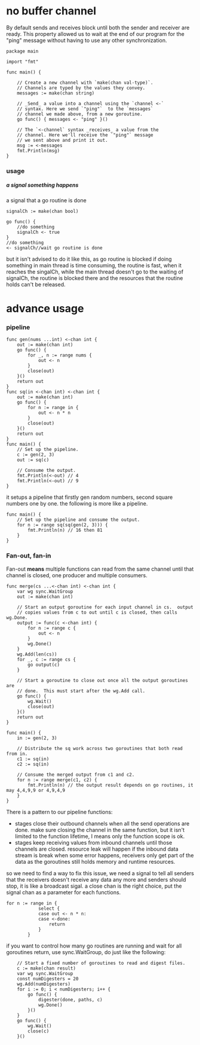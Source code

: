 # no buffer channel
By default sends and receives block until both the sender and receiver are ready.
This property allowed us to wait at the end of our program for the "ping" message without having to use any other synchronization.
```golang
package main

import "fmt"

func main() {

    // Create a new channel with `make(chan val-type)`.
    // Channels are typed by the values they convey.
    messages := make(chan string)

    // _Send_ a value into a channel using the `channel <-`
    // syntax. Here we send `"ping"`  to the `messages`
    // channel we made above, from a new goroutine.
    go func() { messages <- "ping" }()

    // The `<-channel` syntax _receives_ a value from the
    // channel. Here we'll receive the `"ping"` message
    // we sent above and print it out.
    msg := <-messages
    fmt.Println(msg)
}
```
### usage
##### a signal something happens
a signal that a go routine is done
```
signalCh := make(chan bool)

go func() {
    //do something
    signalCh <- true
}
//do something
<- signalCh//wait go routine is done

```
but it isn't advised to do it like this, as go routine is blocked if doing something in main thread is time consuming, the routine is fast, when it reaches the singalCh, while the main
thread doesn't go to the waiting of signalCh, the routine is blocked there and the resources that the routine holds can't be released.
# advance usage
### pipeline
```
func gen(nums ...int) <-chan int {
    out := make(chan int)
    go func() {
        for _, n := range nums {
            out <- n
        }
        close(out)
    }()
    return out
}
func sq(in <-chan int) <-chan int {
    out := make(chan int)
    go func() {
        for n := range in {
            out <- n * n
        }
        close(out)
    }()
    return out
}
func main() {
    // Set up the pipeline.
    c := gen(2, 3)
    out := sq(c)

    // Consume the output.
    fmt.Println(<-out) // 4
    fmt.Println(<-out) // 9
}
```
it setups a pipeline that firstly gen random numbers, second square numbers one by one.
the following is more like a pipeline.
```
func main() {
    // Set up the pipeline and consume the output.
    for n := range sq(sq(gen(2, 3))) {
        fmt.Println(n) // 16 then 81
    }
}
```

### Fan-out, fan-in
Fan-out **means** multiple functions can read from the same channel until that channel is closed, one producer and multiple consumers.
```
func merge(cs ...<-chan int) <-chan int {
    var wg sync.WaitGroup
    out := make(chan int)

    // Start an output goroutine for each input channel in cs.  output
    // copies values from c to out until c is closed, then calls wg.Done.
    output := func(c <-chan int) {
        for n := range c {
            out <- n
        }
        wg.Done()
    }
    wg.Add(len(cs))
    for _, c := range cs {
        go output(c)
    }

    // Start a goroutine to close out once all the output goroutines are
    // done.  This must start after the wg.Add call.
    go func() {
        wg.Wait()
        close(out)
    }()
    return out
}

func main() {
    in := gen(2, 3)

    // Distribute the sq work across two goroutines that both read from in.
    c1 := sq(in)
    c2 := sq(in)

    // Consume the merged output from c1 and c2.
    for n := range merge(c1, c2) {
        fmt.Println(n) // the output result depends on go routines, it may 4,4,9,9 or 4,9,4,9
    }
}
```
There is a pattern to our pipeline functions:
* stages close their outbound channels when all the send operations are done.
    make sure closing the channel in the same function, but it isn't limited to the function lifetime, I means only the function scope is ok.
* stages keep receiving values from inbound channels until those channels are closed.
    resource leak will happen if the inbound data stream is break when some error happens, receivers only get part of the data as the goroutines still holds memory and runtime resources.

so we need to find a way to fix this issue, we need a signal to tell all senders that the receivers doesn't receive any data any more and senders should stop, it is like a broadcast sigal.
a close chan is the right choice, put the signal chan as a parameter for each functions.
```
for n := range in {
            select {
            case out <- n * n:
            case <-done:
                return
            }
        }
```
if you want to control how many go routines are running and wait for all goroutines return, use sync.WaitGroup, do just like the following:
```
    // Start a fixed number of goroutines to read and digest files.
    c := make(chan result)
    var wg sync.WaitGroup
    const numDigesters = 20
    wg.Add(numDigesters)
    for i := 0; i < numDigesters; i++ {
        go func() {
            digester(done, paths, c)
            wg.Done()
        }()
    }
    go func() {
        wg.Wait()
        close(c)
    }()
```
